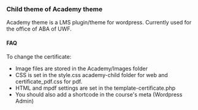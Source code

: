 <h3>Child theme of Academy theme</h3>
<p>Academy theme is a LMS plugin/theme for wordpress. Currently used for the office of ABA of UWF.</p>

<h4>FAQ</h4>
<p>To change the certificate:</p>
<ul>
<li>   Image files are stored in the Academy/Images folder </li>
   <li>CSS is set in the style.css academy-child  folder for web and certificate_pdf.css for pdf. </li>
<li>   HTML and mpdf settings are set in the template-certificate.php</li>
<li>   You should also add a shortcode in the course's meta (Wordpress Admin) </li>
</ul>




